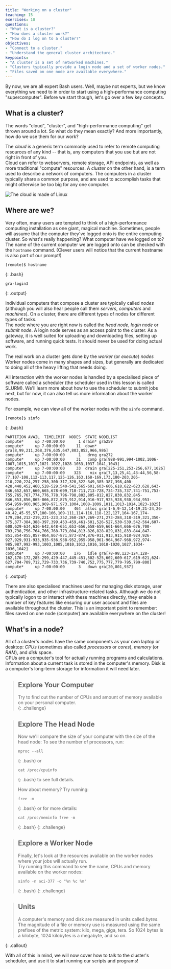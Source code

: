 ```yaml
---
title: "Working on a cluster"
teaching: 15
exercises: 10
questions:
- "What is a cluster?"
- "How does a cluster work?"
- "How do I log on to a cluster?"
objectives:
- "Connect to a cluster."
- "Understand the general cluster architecture."
keypoints:
- "A cluster is a set of networked machines."
- "Clusters typically provide a login node and a set of worker nodes."
- "Files saved on one node are available everywhere."
---
```


By now, we are all expert Bash users.
Well, maybe not experts, but we know everything we need to in order to start
using a high-performance computing "supercomputer".
Before we start though, let's go over a few key concepts.

## What is a cluster?

The words "cloud", "cluster", and "high-performance computing" get thrown around a lot.
So what do they mean exactly?
And more importantly, how do we use them for our work?

The *cloud* is a generic term commonly used to refer to remote computing
resources of any kind -- that is, any computers that you use but are not
right in front of you.  
Cloud can refer to webservers, remote storage, API endpoints,
as well as more traditional "compute" resources.
A *cluster* on the other hand, is a term used to describe a network of computers.
The computers in a cluster typically share a common purpose,
and are used to accomplish tasks that might otherwise be too big for any one computer.

![The cloud is made of Linux](../fig/linux-cloud.jpg)

## Where are we?

Very often, many users are tempted to think of a high-performance
computing installation as one giant, magical machine.
Sometimes, people will assume that the computer they've logged onto is the entire computing cluster.
So what's really happening? What computer have we logged on to?
The name of the current computer we are logged onto can be checked with the `hostname` command.
(Clever users will notice that the current hostname is also part of our prompt!)

```
[remote]$ hostname
```
{: .bash}
```
gra-login3
```
{: .output}

Individual computers that compose a cluster are typically called *nodes* (although
  you will also hear people call them *servers*, *computers* and *machines*).  On a cluster,
  there are different types of nodes for different types of tasks.  
The node where you are right now is called the *head node*, *login node* or
*submit node*.  A login node serves as an access point to the cluster.
As a gateway, it is well suited for uploading and downloading files,
setting up software, and running quick tests.
It should never be used for doing actual work.

The real work on a cluster gets done by the *worker* (or *execute*) *nodes*
Worker nodes come in many shapes and sizes,
but generally are dedicated to doing all of the heavy lifting that needs doing.

All interaction with the worker nodes is handled by a specialised piece of software called a scheduler
(the scheduler used in this lesson is called SLURM).  We'll learn more about how to use 
the scheduler to submit jobs next, but for now, it can also tell us more information about 
the worker nodes.  

For example, we can view all of the worker nodes with the `sinfo` command.

```
[remote]$ sinfo
```
{: .bash}
```
PARTITION AVAIL  TIMELIMIT  NODES  STATE NODELIST
compute*     up 7-00:00:00      1 drain* gra259
compute*     up 7-00:00:00     11  down* gra[8,99,211,268,376,635,647,803,852,966,986]
compute*     up 7-00:00:00      1   drng gra272
compute*     up 7-00:00:00     31   comp gra[988-991,994-1002,1006-1007,1015,1017,1021-1022,1028-1033,1037-1041,1043]
compute*     up 7-00:00:00     33  drain gra[225-251,253-256,677,1026]
compute*     up 7-00:00:00    323    mix gra[7,13,25,41,43-44,56,58-77,107-108,112-113,117,125-126,163,168-169,173,180-203,205-210,220,224,257-258,300-317,320,322-349,385-387,398,400-428,448,452,460,528-529,540-541,565-601,603-606,618,622-623,628,643-646,652,657,660,665,678-699,710-711,713-728,734-735,737,741-751,753-755,765,767,774,776,778,796-798,802,805-812,827,830,832,845-846,853,856,865-866,872,875,912,914,916-917,925,928,930,934,953-954,959-960,965,969-971,973,1004,1008-1009,1011,1013-1014,1023-1025]
compute*     up 7-00:00:00    464  alloc gra[1-6,9-12,14-19,21-24,26-40,42,45-55,57,100-106,109-111,114-116,118-122,127,164-167,174-179,204,212-219,221-223,252,260-267,269-271,273-284,318-319,321,350-375,377-384,388-397,399,453-459,461-501,526-527,530-539,542-564,607-608,629-634,636-642,648-651,653-656,658-659,661-664,666-676,700-703,738,756-764,766,768-773,804,813-826,828-829,831,833-844,847-851,854-855,857-864,867-871,873-874,876-911,913,915,918-924,926-927,929,931-933,935-936,938-952,955-958,961-964,967-968,972,974-985,987,992-993,1003,1005,1010,1012,1016,1018-1020,1027,1034-1036,1042]
compute*     up 7-00:00:00    176   idle gra[78-98,123-124,128-162,170-172,285-299,429-447,449-451,502-525,602,609-617,619-621,624-627,704-709,712,729-733,736,739-740,752,775,777,779-795,799-800]
compute*     up 7-00:00:00      3   down gra[20,801,937]
```
{: .output}

There are also specialised machines used for managing disk storage, user authentication,
and other infrastructure-related tasks.
Although we do not typically logon to or interact with these machines directly,
they enable a number of key features like ensuring our user account and files are available throughout the cluster.
This is an important point to remember:
files saved on one node (computer) are available everywhere on the cluster!

## What's in a node? 

All of a cluster's nodes have the same components as your own laptop or desktop:
*CPUs* (sometimes also called
  *processors* or *cores*), *memory* (or *RAM*), and *disk* space.  
  CPUs are a computer's tool for actually running programs and calculations.
  Information about a current task is stored in the computer's memory.  Disk
  is a computer's long-term storage for information it will need later.

> ## Explore Your Computer
>
> Try to find out the number of CPUs and amount of memory available on your 
> personal computer.  
{: .challenge}

> ## Explore The Head Node
>
> Now we'll compare the size of your computer with the size of the head node: 
> To see the number of processors, run: 
> ```
> nproc --all
> ```
> {: .bash}
> or 
> ```
> cat /proc/cpuinfo
> ```
> {: .bash}
> to see full details.  
> 
> How about memory? Try running: 
> ```
> free -m
> ```
> {: .bash}
> or for more details: 
> ```
> cat /proc/meminfo free -m
> ```
> {: .bash}
{: .challenge}

> ## Explore a Worker Node
> 
> Finally, let's look at the resources available on the worker nodes where your jobs 
> will actually run.  
> Try running this command to see the name, CPUs and memory available on the worker nodes: 
> ```
> sinfo -n aci-377 -o "%n %c %m"
> ```
> {: .bash}
{: .challenge}

> ## Units
> 
> A computer's memory and disk are measured in units called *bytes*.  The magnitude 
> of a file or memory use is measured using the same prefixes of the metric system: 
> kilo, mega, giga, tera.  So 1024 bytes is a kilobyte, 1024 kilobytes is a megabyte, 
> and so on.  
>
{: .callout}

With all of this in mind, we will now cover how to talk to the cluster's scheduler,
and use it to start running our scripts and programs!
